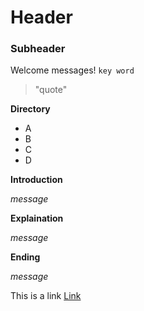 # Header
### Subheader 

Welcome messages!
`key word`
> "quote"

**Directory**
* A
* B
* C
* D

**Introduction**  
  
*message*

**Explaination**  
  
*message*

**Ending**  
  
*message*

This is a link [Link](www.google.com)
